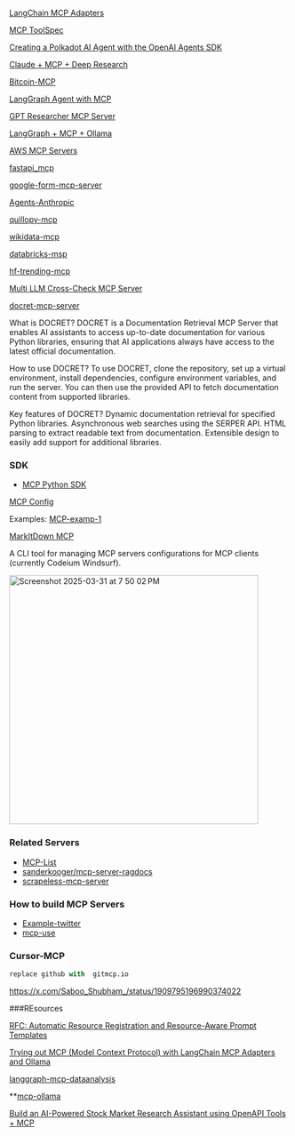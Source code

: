[LangChain MCP Adapters](https://github.com/langchain-ai/langchain-mcp-adapters)

[MCP ToolSpec](https://github.com/run-llama/llama_index/tree/main/llama-index-integrations/tools/llama-index-tools-mcp)

[Creating a Polkadot AI Agent with the OpenAI Agents SDK](https://www.cyphertux.net/articles/en/projects/creating-polkadot-ai-agent-openai-sdk)

[Claude + MCP + Deep Research](https://note.com/hatti8/n/n07055f64f210)

[Bitcoin-MCP](https://github.com/financial-datasets/mcp-server/blob/main/server.py)

[LangGraph Agent with MCP](https://github.com/teddynote-lab/langgraph-mcp-agents)

[GPT Researcher MCP Server](https://github.com/assafelovic/gptr-mcp)

[LangGraph + MCP + Ollama](https://gaodalie.substack.com/p/langgraph-mcp-ollama-the-key-to-powerful)

[AWS MCP Servers](https://github.com/awslabs/mcp)

[fastapi_mcp](https://github.com/tadata-org/fastapi_mcp/?tab=readme-ov-file)

[google-form-mcp-server](https://github.com/adarshp14/google-form-mcp-server)

[Agents-Anthropic](https://github.com/anthropics/anthropic-quickstarts/tree/main/agents)

[quillopy-mcp](https://github.com/quillopy/quillopy-mcp)

[wikidata-mcp](https://glama.ai/mcp/servers/@zzaebok/mcp-wikidata?locale=ja-JP)

[databricks-msp](https://qiita.com/isanakamishiro2/items/272d99886425520ea681)

[hf-trending-mcp](https://glama.ai/mcp/servers/@kukapay/hf-trending-mcp?locale=en-US)

[Multi LLM Cross-Check MCP Server](https://glama.ai/mcp/servers/@lior-ps/multi-llm-cross-check-mcp-server)

[docret-mcp-server](https://github.com/Sreedeep-SS/docret-mcp-server)

What is DOCRET?
DOCRET is a Documentation Retrieval MCP Server that enables AI assistants to access up-to-date documentation for various Python libraries, ensuring that AI applications always have access to the latest official documentation.

How to use DOCRET?
To use DOCRET, clone the repository, set up a virtual environment, install dependencies, configure environment variables, and run the server. You can then use the provided API to fetch documentation content from supported libraries.

Key features of DOCRET?
Dynamic documentation retrieval for specified Python libraries.
Asynchronous web searches using the SERPER API.
HTML parsing to extract readable text from documentation.
Extensible design to easily add support for additional libraries.


### SDK
- [MCP Python SDK](https://github.com/modelcontextprotocol/python-sdk)


[MCP Config](https://github.com/marcusschiesser/mcp-config)


Examples:
[MCP-examp-1](https://github.com/parthshr370/MCP-Servers/tree/main)

[MarkItDown MCP](https://www.analyticsvidhya.com/blog/2025/04/markitdown-mcp/)

A CLI tool for managing MCP servers configurations for MCP clients (currently Codeium Windsurf).

<img width="448" alt="Screenshot 2025-03-31 at 7 50 02 PM" src="https://github.com/user-attachments/assets/7bf68013-dcba-4cc2-b37c-52f8a80af6d5" />

### Related Servers 

- [MCP-List](https://glama.ai/mcp/servers/@heltonteixeira/ragdocs/related-servers)
- [sanderkooger/mcp-server-ragdocs](https://glama.ai/mcp/servers/@sanderkooger/mcp-server-ragdocs/blob/main/.mocharc.json)
- [scrapeless-mcp-server](https://github.com/scrapeless-ai/scrapeless-mcp-server)


### How to build MCP Servers

- [Example-twitter](https://x.com/akshay_pachaar/status/1908136640737882369)
- [mcp-use](https://github.com/mcptutorial/mcp-use)


### Cursor-MCP

```py
replace github with  gitmcp.io
```
https://x.com/Saboo_Shubham_/status/1909795196990374022



###REsources

[RFC: Automatic Resource Registration and Resource-Aware Prompt Templates](https://gist.github.com/jxnl/1ddbdd7cce46f26a2a09c9f1460b6fd6)

[Trying out MCP (Model Context Protocol) with LangChain MCP Adapters and Ollama](https://kazuhira-r.hatenablog.com/)

[langgraph-mcp-dataanalysis](https://github.com/gongwon-nayeon/langgraph-mcp-dataanalysis/blob/main/data_server.py)

**[mcp-ollama](https://medium.com/ai-cloud-lab/model-context-protocol-mcp-with-ollama-and-llama-3-a-step-by-step-guide-part-2-2a5917c8c745)

[Build an AI-Powered Stock Market Research Assistant using OpenAPI Tools + MCP ](https://mcp.so/server/Stock%20Market%20Research%20Assistant/kvssankar)

